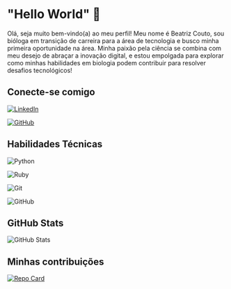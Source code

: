 
# "Hello World" 👋

Olá, seja muito bem-vindo(a) ao meu perfil! Meu nome é Beatriz Couto, sou bióloga em transição de carreira para a área de tecnologia e busco minha primeira oportunidade na área. Minha paixão pela ciência se combina com meu desejo de abraçar a inovação digital, e estou empolgada para explorar como minhas habilidades em biologia podem contribuir para resolver desafios tecnológicos!

## Conecte-se comigo

[![LinkedIn](https://img.shields.io/badge/LinkedIn-000?style=for-the-badge&logo=linkedin&logoColor=0E76A8)](https://www.linkedin.com/in/beatriz-a-couto/)

[![GitHub](https://img.shields.io/badge/GitHub-000?style=for-the-badge&logo=github&logoColor=0E76A8)](https://github.com/biacouto)

## Habilidades Técnicas

![Python](https://img.shields.io/badge/Python-000?style=for-the-badge&logo=python)

![Ruby](https://img.shields.io/badge/Ruby-000?style=for-the-badge&logo=ruby)

![Git](https://img.shields.io/badge/Git-000?style=for-the-badge&logo=git)

![GitHub](https://img.shields.io/badge/GitHub-000?style=for-the-badge&logo=github)

## GitHub Stats

![GitHub Stats](https://github-readme-stats.vercel.app/api?username=biacouto&theme=transparent&bg_color=000&border_color=30A3DC&show_icons=true&icon_color=30A3DC&title_color=E94D5F&text_color=FFF)

## Minhas contribuições

[![Repo Card](https://github-readme-stats.vercel.app/api/pin/?username=biacouto&repo=dio-lab-open-source&bg_color=000&border_color=30A3DC&show_icons=true&icon_color=30A3DC&title_color=E94D5F&text_color=FFF)](https://github.com/biacouto/dio-lab-open-source)